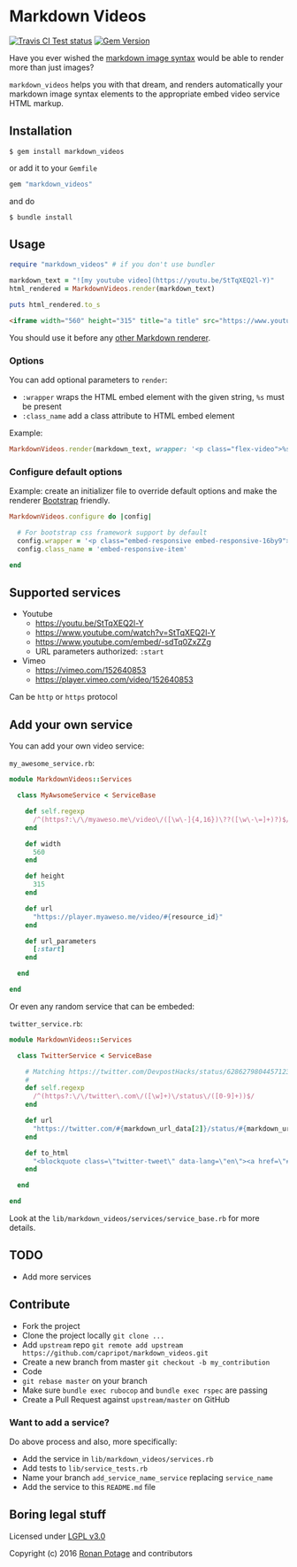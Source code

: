 # Markdown Videos

[![Travis CI Test status](https://travis-ci.org/capripot/markdown_videos.svg)](https://travis-ci.org/capripot/markdown_videos)
[![Gem Version](https://badge.fury.io/rb/markdown_videos.svg)](https://badge.fury.io/rb/markdown_videos)

Have you ever wished the [markdown image syntax](https://daringfireball.net/projects/markdown/syntax#img) would be able to render more than just images?

`markdown_videos` helps you with that dream, and renders automatically your markdown image syntax elements to the appropriate embed video service HTML markup.

## Installation

```
$ gem install markdown_videos
```

or add it to your `Gemfile`

``` ruby
gem "markdown_videos"
```

and do

```
$ bundle install
```

## Usage

```ruby
require "markdown_videos" # if you don't use bundler

markdown_text = "![my youtube video](https://youtu.be/StTqXEQ2l-Y)"
html_rendered = MarkdownVideos.render(markdown_text)

puts html_rendered.to_s
```

```html
<iframe width="560" height="315" title="a title" src="https://www.youtube.com/embed/StTqXEQ2l-Y" frameborder="0" allowfullscreen></iframe>
```

You should use it before any [other Markdown renderer](https://github.com/vmg/redcarpet).

### Options

You can add optional parameters to `render`:
- `:wrapper` wraps the HTML embed element with the given string, `%s` must be present
- `:class_name` add a class attribute to HTML embed element

Example:
```ruby
MarkdownVideos.render(markdown_text, wrapper: '<p class="flex-video">%s</p>', class_name: "embed-video")
```


### Configure default options

Example: create an initializer file to override default options and make the renderer [Bootstrap](http://getbootstrap.com/components/#responsive-embed) friendly.

```ruby
MarkdownVideos.configure do |config|

  # For bootstrap css framework support by default
  config.wrapper = '<p class="embed-responsive embed-responsive-16by9">%s</p>'
  config.class_name = 'embed-responsive-item'

end
```

## Supported services

- Youtube
  - https://youtu.be/StTqXEQ2l-Y
  - https://www.youtube.com/watch?v=StTqXEQ2l-Y
  - https://www.youtube.com/embed/-sdTq0ZxZZg
  - URL parameters authorized: `:start`
- Vimeo
  - https://vimeo.com/152640853
  - https://player.vimeo.com/video/152640853

Can be `http` or `https` protocol

## Add your own service

You can add your own video service:

`my_awesome_service.rb`:

```ruby
module MarkdownVideos::Services

  class MyAwsomeService < ServiceBase

    def self.regexp
      /^(https?:\/\/myaweso.me\/video\/([\w\-]{4,16})\??([\w\-\=]+)?)$/
    end

    def width
      560
    end

    def height
      315
    end

    def url
      "https://player.myaweso.me/video/#{resource_id}"
    end

    def url_parameters
      [:start]
    end

  end

end
```

Or even any random service that can be embeded:

`twitter_service.rb`:

```ruby
module MarkdownVideos::Services

  class TwitterService < ServiceBase

    # Matching https://twitter.com/DevpostHacks/status/628627980445712384
    #
    def self.regexp
      /^(https?:\/\/twitter\.com\/([\w]+)\/status\/([0-9]+))$/
    end

    def url
      "https://twitter.com/#{markdown_url_data[2]}/status/#{markdown_url_data[3]}"
    end

    def to_html
      "<blockquote class=\"twitter-tweet\" data-lang=\"en\"><a href=\"#{url}\"></a></blockquote><script async src=\"http://platform.twitter.com/widgets.js\" charset=\"utf-8\"></script>"
    end

  end

end
```

Look at the `lib/markdown_videos/services/service_base.rb` for more details.

## TODO

- Add more services

## Contribute

- Fork the project
- Clone the project locally `git clone ...`
- Add `upstream` repo `git remote add upstream https://github.com/capripot/markdown_videos.git`
- Create a new branch from master `git checkout -b my_contribution`
- Code
- `git rebase master` on your branch
- Make sure `bundle exec rubocop` and `bundle exec rspec` are passing
- Create a Pull Request against `upstream/master` on GitHub

### Want to add a service?

Do above process and also, more specifically:

- Add the service in `lib/markdown_videos/services.rb`
- Add tests to `lib/service_tests.rb`
- Name your branch `add_service_name_service` replacing `service_name`
- Add the service to this `README.md` file

## Boring legal stuff

Licensed under [LGPL v3.0](http://www.gnu.org/licenses/lgpl-3.0.en.html)

Copyright (c) 2016 [Ronan Potage](https://github.com/capripot) and contributors
